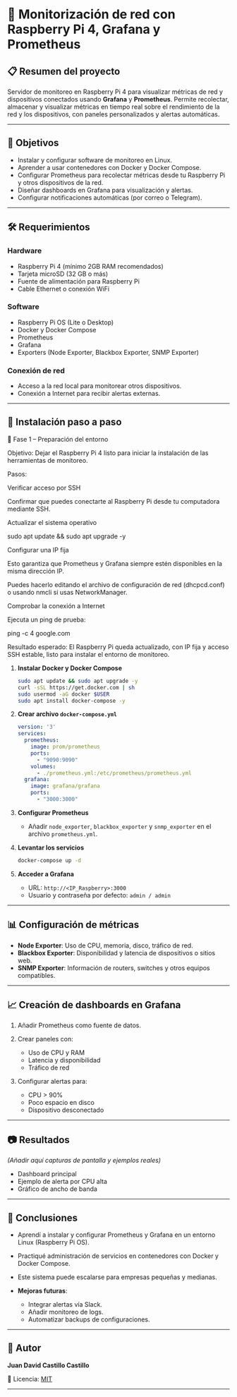 # 📡 Monitorización de red con Raspberry Pi 4, Grafana y Prometheus

## 📋 Resumen del proyecto

Servidor de monitoreo en Raspberry Pi 4 para visualizar métricas de red y dispositivos conectados usando **Grafana** y **Prometheus**.
Permite recolectar, almacenar y visualizar métricas en tiempo real sobre el rendimiento de la red y los dispositivos, con paneles personalizados y alertas automáticas.

---

## 🎯 Objetivos

* Instalar y configurar software de monitoreo en Linux.
* Aprender a usar contenedores con Docker y Docker Compose.
* Configurar Prometheus para recolectar métricas desde tu Raspberry Pi y otros dispositivos de la red.
* Diseñar dashboards en Grafana para visualización y alertas.
* Configurar notificaciones automáticas (por correo o Telegram).

---

## 🛠 Requerimientos

### Hardware

* Raspberry Pi 4 (mínimo 2GB RAM recomendados)
* Tarjeta microSD (32 GB o más)
* Fuente de alimentación para Raspberry Pi
* Cable Ethernet o conexión WiFi

### Software

* Raspberry Pi OS (Lite o Desktop)
* Docker y Docker Compose
* Prometheus
* Grafana
* Exporters (Node Exporter, Blackbox Exporter, SNMP Exporter)

### Conexión de red

* Acceso a la red local para monitorear otros dispositivos.
* Conexión a Internet para recibir alertas externas.

---

## 🚀 Instalación paso a paso
📌 Fase 1 – Preparación del entorno

Objetivo:
Dejar el Raspberry Pi 4 listo para iniciar la instalación de las herramientas de monitoreo.

Pasos:

Verificar acceso por SSH

Confirmar que puedes conectarte al Raspberry Pi desde tu computadora mediante SSH.

Actualizar el sistema operativo

sudo apt update && sudo apt upgrade -y


Configurar una IP fija

Esto garantiza que Prometheus y Grafana siempre estén disponibles en la misma dirección IP.

Puedes hacerlo editando el archivo de configuración de red (dhcpcd.conf) o usando nmcli si usas NetworkManager.

Comprobar la conexión a Internet

Ejecuta un ping de prueba:

ping -c 4 google.com


Resultado esperado:
El Raspberry Pi queda actualizado, con IP fija y acceso SSH estable, listo para instalar el entorno de monitoreo.

1. **Instalar Docker y Docker Compose**

   ```bash
   sudo apt update && sudo apt upgrade -y
   curl -sSL https://get.docker.com | sh
   sudo usermod -aG docker $USER
   sudo apt install docker-compose -y
   ```

2. **Crear archivo `docker-compose.yml`**

   ```yaml
   version: '3'
   services:
     prometheus:
       image: prom/prometheus
       ports:
         - "9090:9090"
       volumes:
         - ./prometheus.yml:/etc/prometheus/prometheus.yml
     grafana:
       image: grafana/grafana
       ports:
         - "3000:3000"
   ```

3. **Configurar Prometheus**

   * Añadir `node_exporter`, `blackbox_exporter` y `snmp_exporter` en el archivo `prometheus.yml`.

4. **Levantar los servicios**

   ```bash
   docker-compose up -d
   ```

5. **Acceder a Grafana**

   * URL: `http://<IP_Raspberry>:3000`
   * Usuario y contraseña por defecto: `admin / admin`

---

## 📊 Configuración de métricas

* **Node Exporter**: Uso de CPU, memoria, disco, tráfico de red.
* **Blackbox Exporter**: Disponibilidad y latencia de dispositivos o sitios web.
* **SNMP Exporter**: Información de routers, switches y otros equipos compatibles.

---

## 📈 Creación de dashboards en Grafana

1. Añadir Prometheus como fuente de datos.
2. Crear paneles con:

   * Uso de CPU y RAM
   * Latencia y disponibilidad
   * Tráfico de red
3. Configurar alertas para:

   * CPU > 90%
   * Poco espacio en disco
   * Dispositivo desconectado

---

## 📷 Resultados

*(Añadir aquí capturas de pantalla y ejemplos reales)*

* Dashboard principal
* Ejemplo de alerta por CPU alta
* Gráfico de ancho de banda

---

## 📌 Conclusiones

* Aprendí a instalar y configurar Prometheus y Grafana en un entorno Linux (Raspberry Pi OS).
* Practiqué administración de servicios en contenedores con Docker y Docker Compose.
* Este sistema puede escalarse para empresas pequeñas y medianas.
* **Mejoras futuras**:

  * Integrar alertas vía Slack.
  * Añadir monitoreo de logs.
  * Automatizar backups de configuraciones.

---

## 👤 Autor

**Juan David Castillo Castillo**

📄 Licencia: [MIT](LICENSE)

---

